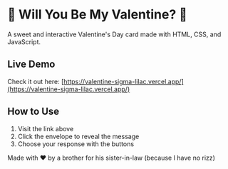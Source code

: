 # 💝 Will You Be My Valentine? 💝

A sweet and interactive Valentine's Day card made with HTML, CSS, and JavaScript.

## Live Demo
Check it out here: [https://valentine-sigma-lilac.vercel.app/](https://valentine-sigma-lilac.vercel.app/)

## How to Use
1. Visit the link above
2. Click the envelope to reveal the message
3. Choose your response with the buttons

Made with ❤️ by a brother for his sister-in-law (because I have no rizz) 
